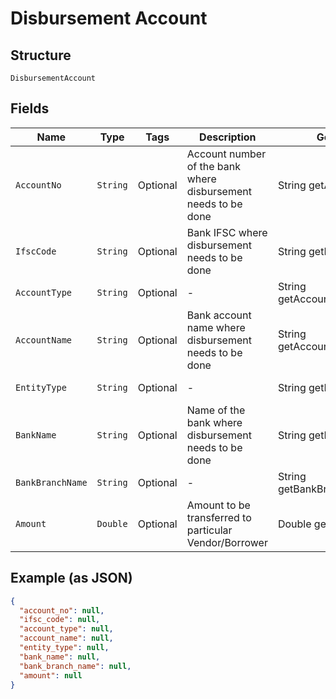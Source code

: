 
# Disbursement Account

## Structure

`DisbursementAccount`

## Fields

| Name | Type | Tags | Description | Getter | Setter |
|  --- | --- | --- | --- | --- | --- |
| `AccountNo` | `String` | Optional | Account number of the bank where disbursement needs to be done | String getAccountNo() | setAccountNo(String accountNo) |
| `IfscCode` | `String` | Optional | Bank IFSC where disbursement needs to be done | String getIfscCode() | setIfscCode(String ifscCode) |
| `AccountType` | `String` | Optional | - | String getAccountType() | setAccountType(String accountType) |
| `AccountName` | `String` | Optional | Bank account name where disbursement needs to be done | String getAccountName() | setAccountName(String accountName) |
| `EntityType` | `String` | Optional | - | String getEntityType() | setEntityType(String entityType) |
| `BankName` | `String` | Optional | Name of the bank where disbursement needs to be done | String getBankName() | setBankName(String bankName) |
| `BankBranchName` | `String` | Optional | - | String getBankBranchName() | setBankBranchName(String bankBranchName) |
| `Amount` | `Double` | Optional | Amount to be transferred to particular Vendor/Borrower | Double getAmount() | setAmount(Double amount) |

## Example (as JSON)

```json
{
  "account_no": null,
  "ifsc_code": null,
  "account_type": null,
  "account_name": null,
  "entity_type": null,
  "bank_name": null,
  "bank_branch_name": null,
  "amount": null
}
```

